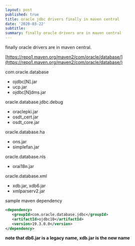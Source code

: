 ```yaml
---
layout: post
published: true
title: oracle jdbc drivers finally in maven central
date: '2020-03-22'
subtitle: 
summary: finally oracle drivers are in maven central
---
```

finally oracle drivers are in maven central.

[https://repo1.maven.org/maven2/com/oracle/database/](https://repo1.maven.org/maven2/com/oracle/database/)

 com.oracle.database

- ojdbc[N].jar
- ucp.jar
- ojdbc[N]dms.jar

 oracle.database.jdbc.debug  

- oraclepki.jar
- osdt_cert.jar
- osdt_core.jar

 oracle.database.ha

- ons.jar
- simplefan.jar

 oracle.database.nls

- orai18n.jar

 oracle.database.xml

- xdb.jar, xdb6.jar
- xmlparserv2.jar

 sample maven dependency

 ```xml
 <dependency>
    <groupId>com.oracle.database.jdbc</groupId>
    <artifactId>ojdbc10</artifactId>
    <version>19.3.0.0</version>
</dependency>  
```

**note that db6.jar is a legacy name, xdb.jar is the new name**
